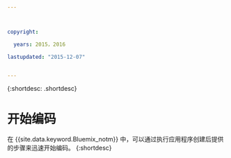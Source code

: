 ```yaml
---



copyright:

  years: 2015，2016

lastupdated: "2015-12-07"


---
```


{:shortdesc: .shortdesc}

# 开始编码


在 {{site.data.keyword.Bluemix_notm}} 中，可以通过执行应用程序创建后提供的步骤来迅速开始编码。
{:shortdesc}
